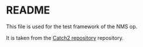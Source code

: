 # README

This file is used for the test framework of the NMS op.

It is taken from the [Catch2 repository](https://github.com/catchorg/Catch2) repository.
